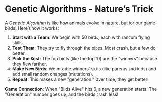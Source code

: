 # Genetic Algorithms - Nature’s Trick

A _Genetic Algorithm_ is like how animals evolve in nature, but for our game birds! Here’s how it works:

1. **Start with a Team**: We begin with 50 birds, each with random flying skills.
2. **Test Them**: They try to fly through the pipes. Most crash, but a few do better.
3. **Pick the Best**: The top birds (like the top 10) are the "winners" because they flew farther.
4. **Make New Birds**: We mix the winners’ skills (like parents and kids) and add small random changes (mutations).
5. **Repeat**: This makes a new "generation." Over time, they get better!

**Game Connection**: When "Birds Alive" hits 0, a new generation starts. The "Generation" number goes up, and the birds crash less!
